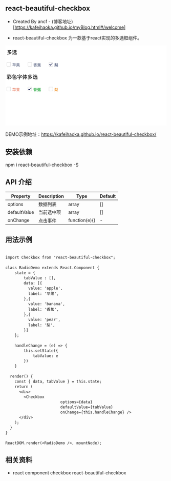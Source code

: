 ## react-beautiful-checkbox

* Created By ancf - (博客地址)[https://kafeihaoka.github.io/myBlog.html#/welcome]

* react-beautiful-checkbox 为一款基于react实现的多选框组件。

![gras](./demo.png)

DEMO示例地址：https://kafeihaoka.github.io/react-beautiful-checkbox/

## 安装依赖
npm i react-beautiful-checkbox -S

## API 介绍

| Property | Description | Type | Default |
| --- | --- | --- | --- |
| options | 数据列表 | array | [] |
| defaultValue | 当前选中项 | array | [] |
| onChange | 点击事件 | function(e){} | - |

## 用法示例

```

import Checkbox from "react-beautiful-checkbox";

class RadioDemo extends React.Component {
    state = {
        tabValue : [],
        data: [{
          value: 'apple',
          label: '苹果',
        },{
          value: 'banana',
          label: '香蕉',
        },{
          value: 'pear',
          label: '梨',
        }]
    };

    handleChange = (e) => {
        this.setState({
            tabValue: e
        })
    }

  render() {
    const { data, tabValue } = this.state;
    return (
      <div>
        <Checkbox 
						options={data} 
						defaultValue={tabValue} 
						onChange={this.handleChange} /> 
      </div>
    );
  }
}

ReactDOM.render(<RadioDemo />, mountNode);

```

## 相关资料

- react  component  checkbox  react-beautiful-checkbox

